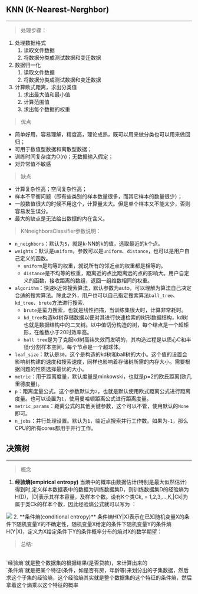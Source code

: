 ##  KNN (K-Nearest-Nerghbor)

---

> 处理步骤：
1. 处理数据格式
    1. 读取文件数据
    2. 将数据分类成测试数据和变迁数据
2. 数据归一化
    1. 读取文件数据
    2. 将数据分类成测试数据和变迁数据
3. 计算欧式距离，求出分类值
    1. 求出最大值和最小值
    2. 计算范围值
    3. 求出每个数据的权重

> 优点
- 简单好用，容易理解，精度高，理论成熟，既可以用来做分类也可以用来做回归；
- 可用于数值型数据和离散型数据；
- 训练时间复杂度为O(n)；无数据输入假定；
- 对异常值不敏感

> 缺点
- 计算复杂性高；空间复杂性高；
- 样本不平衡问题（即有些类别的样本数量很多，而其它样本的数量很少）；
- 一般数值很大的时候不用这个，计算量太大。但是单个样本又不能太少，否则容易发生误分。
- 最大的缺点是无法给出数据的内在含义。

> KNneighborsClassifier参数说明：
- `n_neighbors`：默认为`5`，就是k-NN的k的值，选取最近的k个点。
- `weights`：默认是`uniform`，参数可以是`uniform`、`distance`，也可以是用户自己定义的函数。
    - `uniform`是均等的权重，就说所有的邻近点的权重都是相等的。
    - `distance`是不均等的权重，距离近的点比距离远的点的影响大。用户自定义的函数，接收距离的数组，返回一组维数相同的权重。
- `algorithm`：快速k近邻搜索算法，默认参数为auto，可以理解为算法自己决定合适的搜索算法。除此之外，用户也可以自己指定搜索算法`ball_tree`、`kd_tree`、`brute`方法进行搜索.
    - `brute`是蛮力搜索，也就是线性扫描，当训练集很大时，计算非常耗时。
    - `kd_tree`构造kd树存储数据以便对其进行快速检索的树形数据结构，kd树也就是数据结构中的二叉树。以中值切分构造的树，每个结点是一个超矩形，在维数小于20时效率高。
    - `ball tree`是为了克服kd树高纬失效而发明的，其构造过程是以质心C和半径r分割样本空间，每个节点是一个超球体。
- `leaf_size`：默认是`30`，这个是构造的kd树和ball树的大小。这个值的设置会影响树构建的速度和搜索速度，同样也影响着存储树所需的内存大小。需要根据问题的性质选择最优的大小。
- `metric`：用于距离度量，默认度量是minkowski，也就是p=2的欧氏距离(欧几里德度量)。
- `p`：距离度量公式。这个参数默认为`2`，也就是默认使用欧式距离公式进行距离度量。也可以设置为`1`，使用曼哈顿距离公式进行距离度量。
- `metric_params`：距离公式的其他关键参数，这个可以不管，使用默认的`None`即可。
- `n_jobs`：并行处理设置。默认为`1`，临近点搜索并行工作数。如果为`-1`，那么CPU的所有cores都用于并行工作。


##  决策树

---

> 概念
1. **经验熵(empirical entropy)**
当熵中的概率由数据估计(特别是最大似然估计)得到时,定义样本数据表中的数据为训练数据集D，则训练数据集D的经验熵为H(D)，|D|表示其样本容量，及样本个数。设有K个类Ck, = 1,2,3,...,K,|Ck|为属于类Ck的样本个数，因此经验熵公式就可以写为 ：
<img alise="center" src="http://latex.codecogs.com/gif.latex?H(D)=-\sum_{k=0}^{k} \frac{|C_k|}{{ |D|} } \log_2\frac{|C_k|}{{ |D|} }" />
2. **条件熵(conditional entropy)**
条件熵H(Y|X)表示在已知随机变量X的条件下随机变量Y的不确定性，随机变量X给定的条件下随机变量Y的条件熵H(Y|X)，定义为X给定条件下Y的条件概率分布的熵对X的数学期望：


> 总结:
<br>
`经验熵`就是整个数据集的根据结果(是否贷款)，来计算出来的
<br>
`条件熵`就是把某个特征(条件，如是否有房，年龄等)来划分出的子集数据，然后求这个子集的经验熵，这个经验熵其实就是整个数据集的这个特征的条件熵，然后拿着这个熵乘以这个特征的概率




